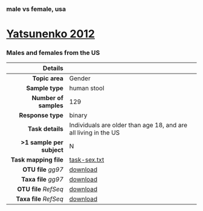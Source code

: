 ### male vs female, usa
# [Yatsunenko 2012]( ../docs/yatsunenko.html )
### Males and females from the US

| Details                   |                                                           |
| ------------------------: |-----------------------------------------------------------|
| **Topic area**                | Gender                                                |
| **Sample type**               | human stool                                         |
| **Number of samples**         | 129                                         |
| **Response type**             | binary                                           |
| **Task details**              | Individuals are older than age 18, and are all living in the US                                  |
| **>1 sample per subject**     | N                                        |
| **Task mapping file**         | [task-sex.txt](../datasets/yatsunenko/task-sex.txt)                                 |
| **OTU file** *gg97*           | [download](.https://s3.us-east-2.amazonaws.com/knights-lab/public/MLRepo/yatsunenko2012.gg.otutable.txt)                             |
| **Taxa file** *gg97*          | [download](../datasets/yatsunenko/gg/taxatable.txt)                          |
| **OTU file** *RefSeq*         | [download](../datasets/yatsunenko/refseq/otutable.txt)                    |
| **Taxa file** *RefSeq*        | [download](../datasets/yatsunenko/refseq/taxatable.txt)                  |

